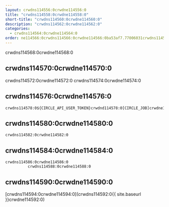 ```yaml
---
layout: crwdns114556:0crwdne114556:0
title: "crwdns114558:0crwdne114558:0"
short-title: "crwdns114560:0crwdne114560:0"
description: "crwdns114562:0crwdne114562:0"
categories:
  - crwdns114564:0crwdne114564:0
order: ne114566:0crwdns114566:0crwdne114566:0ba53af7.77006031crwdns114566:0crwdne114566:0
---
```

crwdns114568:0crwdne114568:0

## crwdns114570:0crwdne114570:0

crwdns114572:0crwdne114572:0 crwdns114574:0crwdne114574:0

## crwdns114576:0crwdne114576:0

    crwdns114578:0${CIRCLE_API_USER_TOKEN}crwdnd114578:0[CIRCLE_JOB]crwdne114578:0
    

## crwdns114580:0crwdne114580:0

    crwdns114582:0crwdne114582:0
    

## crwdns114584:0crwdne114584:0

    crwdns114586:0crwdne114586:0
              crwdns114588:0crwdne114588:0
    

## crwdns114590:0crwdne114590:0

[crwdns114594:0crwdne114594:0](crwdns114592:0{{ site.baseurl }}crwdne114592:0)